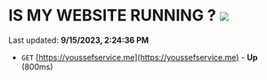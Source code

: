 # IS MY WEBSITE RUNNING ? [![](https://img.shields.io/static/v1?label=Sponsor&message=%E2%9D%A4&logo=GitHub&color=%23fe8e86)](https://github.com/sponsors/<username>)

Last updated: **9/15/2023, 2:24:36 PM**

- `GET` [https://youssefservice.me](https://youssefservice.me) - **Up** (800ms)
